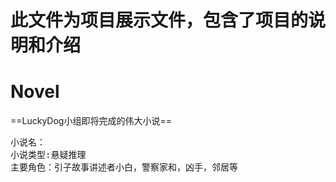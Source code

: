 # 此文件为项目展示文件，包含了项目的说明和介绍
# Novel
==LuckyDog小组即将完成的伟大小说==
<pre>
小说名：
小说类型:悬疑推理
主要角色：引子故事讲述者小白，警察家和，凶手，邻居等
<pre>

